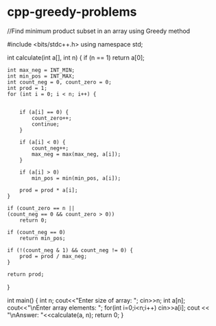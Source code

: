 # cpp-greedy-problems
//Find minimum product subset in an array using Greedy method

#include <bits/stdc++.h>
using namespace std;

int calculate(int a[], int n)
{
	if (n == 1)
		return a[0];

	int max_neg = INT_MIN;
	int min_pos = INT_MAX;
	int count_neg = 0, count_zero = 0;
	int prod = 1;
	for (int i = 0; i < n; i++) {


		if (a[i] == 0) {
			count_zero++;
			continue;
		}

		if (a[i] < 0) {
			count_neg++;
			max_neg = max(max_neg, a[i]);
		}

		if (a[i] > 0)
			min_pos = min(min_pos, a[i]);

		prod = prod * a[i];
	}

	if (count_zero == n ||
	(count_neg == 0 && count_zero > 0))
		return 0;

	if (count_neg == 0)
		return min_pos;

	if (!(count_neg & 1) && count_neg != 0) {
		prod = prod / max_neg;
	}

	return prod;
}

int main()
{
	int n;
	cout<<"Enter size of array: ";
	cin>>n;
	int a[n];
	cout<<"\nEnter array elements: ";
	for(int i=0;i<n;i++)
	    cin>>a[i];
	cout << "\nAnswer: "<<calculate(a, n);
	return 0;
}
